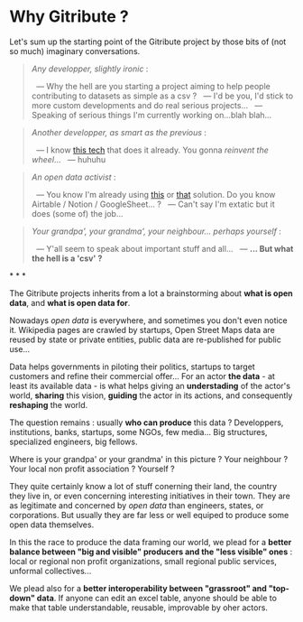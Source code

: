 
# Why Gitribute ?

Let's sum up the starting point of the Gitribute project by those bits of (not so much) imaginary conversations.

> _Any developper, slightly ironic_ :
>
> &nbsp; — Why the hell are you starting a project aiming to help people contributing to datasets as simple as a csv ?
> &nbsp; — I'd be you, I'd stick to more custom developments and do real serious projects...
> &nbsp; — Speaking of serious things I'm currently working on...blah blah...

> _Another developper, as smart as the previous_ :
>
> &nbsp; — I know [this tech](/benchmark) that does it already. You gonna _reinvent the wheel_...
> &nbsp; — huhuhu
<!-- > &nbsp;&nbsp;&nbsp;&nbsp;&nbsp;&nbsp; _( ...engineers )_ -->

> _An open data activist_ :
>
> &nbsp; — You know I'm already using [this](/benchmark) or [that](/benchmark) solution. Do you know Airtable / Notion / GoogleSheet... ?
> &nbsp; — Can't say I'm extatic but it does (some of) the job...

> _Your grandpa', your grandma', your neighbour... perhaps yourself_ :
>
> &nbsp; — Y'all seem to speak about important stuff and all...
> &nbsp; — **... But what the hell is a 'csv' ?**

<p class="has-text-centered">
  * * *
</p>

The Gitribute projects inherits from a lot a brainstorming about **what is open data**, and **what is open data for**.

Nowadays _open data_ is everywhere, and sometimes you don't even notice it. Wikipedia pages are crawled by startups, Open Street Maps data are reused by state or private entities, public data are re-published for public use...

Data helps governments in piloting their politics, startups to target customers and refine their commercial offer... For an actor **the data** - at least its available data - is what helps giving an **understading** of the actor's world, **sharing** this vision, **guiding** the actor in its actions, and consequently **reshaping** the world.

The question remains : usually **who can produce** this data ? Developpers, institutions, banks, startups, some NGOs, few media... Big structures, specialized engineers, big fellows.

Where is your grandpa' or your grandma' in this picture ? Your neighbour ? Your local non profit association ? Yourself ?

They quite certainly know a lot of stuff conerning their land, the country they live in, or even concerning interesting initiatives in their town. They are as legitimate and concerned by _open data_ than engineers, states, or corporations. But usually they are far less or well equiped to produce some open data themselves.

In this the race to produce the data framing our world, we plead for a **better balance between "big and visible" producers and the "less visible" ones** : local or regional non profit organizations, small regional public services, unformal collectives...

We plead also for a **better interoperability between "grassroot" and "top-down" data**. If anyone can edit an excel table, anyone should be able to make that table understandable, reusable, improvable by oher actors.
